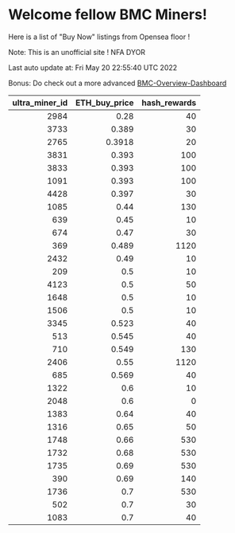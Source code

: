 # Welcome fellow BMC Miners!
Here is a list of "Buy Now" listings from Opensea floor !

Note: This is an unofficial site ! NFA DYOR

Last auto update at: Fri May 20 22:55:40 UTC 2022

Bonus: Do check out a more advanced [BMC-Overview-Dashboard](https://dune.com/defifunk/BMC-Overview-Dashboard)


|   ultra_miner_id |   ETH_buy_price |   hash_rewards |
|-----------------:|----------------:|---------------:|
|             2984 |          0.28   |             40 |
|             3733 |          0.389  |             30 |
|             2765 |          0.3918 |             20 |
|             3831 |          0.393  |            100 |
|             3833 |          0.393  |            100 |
|             1091 |          0.393  |            100 |
|             4428 |          0.397  |             30 |
|             1085 |          0.44   |            130 |
|              639 |          0.45   |             10 |
|              674 |          0.47   |             30 |
|              369 |          0.489  |           1120 |
|             2432 |          0.49   |             10 |
|              209 |          0.5    |             10 |
|             4123 |          0.5    |             50 |
|             1648 |          0.5    |             10 |
|             1506 |          0.5    |             10 |
|             3345 |          0.523  |             40 |
|              513 |          0.545  |             40 |
|              710 |          0.549  |            130 |
|             2406 |          0.55   |           1120 |
|              685 |          0.569  |             40 |
|             1322 |          0.6    |             10 |
|             2048 |          0.6    |              0 |
|             1383 |          0.64   |             40 |
|             1316 |          0.65   |             50 |
|             1748 |          0.66   |            530 |
|             1732 |          0.68   |            530 |
|             1735 |          0.69   |            530 |
|              390 |          0.69   |            140 |
|             1736 |          0.7    |            530 |
|              502 |          0.7    |             30 |
|             1083 |          0.7    |             40 |